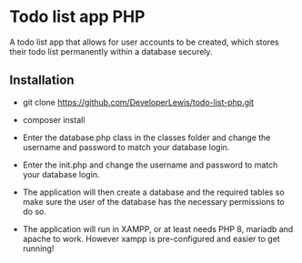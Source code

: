 # Todo list app PHP
A todo list app that allows for user accounts to be created, which stores their todo list permanently
within a database securely. 
## Installation
- git clone https://github.com/DeveloperLewis/todo-list-php.git
- composer install

- Enter the database.php class in the classes folder and change the username and password to match your database login.
- Enter the init.php and change the username and password to match your database login.
- The application will then create a database and the required tables so make sure the user of the database has the necessary permissions to do so.
- The application will run in XAMPP, or at least needs PHP 8, mariadb and apache to work. However xampp is pre-configured and easier to get running!
